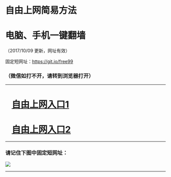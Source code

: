 ﻿# 自由上网简易方法

# 电脑、手机一键翻墙

（2017/10/09 更新，网址有效）

固定短网址：https://git.io/free99

### （微信如打不开，请转到浏览器打开）


***





# &nbsp;&nbsp; <a href="http://ft3127917384.fwq-tz-1001.info/fwqtz01.html?t=100900122040 " target="_blank">自由上网入口1</a>
# &nbsp;&nbsp; <a href="http://ft3120228943.fwq-tz-1002.info/fwqtz02.html?t=100900118807 " target="_blank">自由上网入口2</a>
***

### 请记住下图中固定短网址：

<img src="https://s3-us-west-2.amazonaws.com/fwq-1001/yjfq-20170905okok.png" /> 


***

